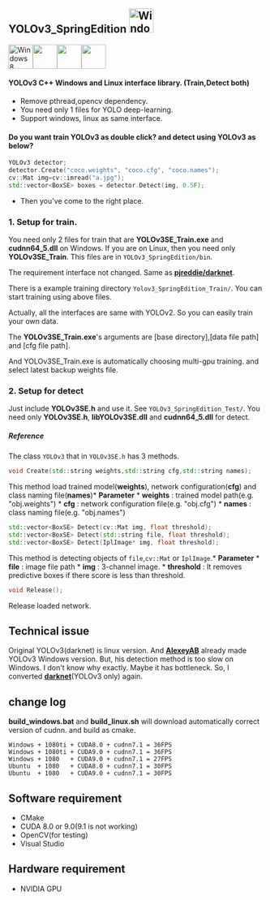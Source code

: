 YOLOv3_SpringEdition <img src="https://i.imgur.com/oYejfWp.png" title="Windows8" width="48">
--------------------------------------------------------------------------------------------

<img src="https://i.imgur.com/ElCyyzT.png" title="Windows8" width="48"><img src="https://i.imgur.com/O5bye0l.png" width="48"><img src="https://i.imgur.com/kmfOMZz.png" width="48"><img src="https://i.imgur.com/6OT8yM9.png" width="48">

#### YOLOv3 C++ Windows and Linux interface library. (Train,Detect both)

-	Remove pthread,opencv dependency.
-	You need only 1 files for YOLO deep-learning.
-	Support windows, linux as same interface.

#### Do you want train YOLOv3 as double click? and detect using YOLOv3 as below?

```cpp
YOLOv3 detector;
detector.Create("coco.weights", "coco.cfg", "coco.names");
cv::Mat img=cv::imread("a.jpg");
std::vector<BoxSE> boxes = detector.Detect(img, 0.5F);
```

-	Then you've come to the right place.

### 1. Setup for train.

You need only 2 files for train that are **YOLOv3SE_Train.exe** and **cudnn64_5.dll** on Windows. If you are on Linux, then you need only **YOLOv3SE_Train**. This files are in `YOLOv3_SpringEdition/bin`.

The requirement interface not changed. Same as **[pjreddie/darknet](https://github.com/pjreddie/darknet)**.

There is a example training directory `Yolov3_SpringEdition_Train/`. You can start training using above files.

Actually, all the interfaces are same with YOLOv2. So you can easily train your own data.

The **YOLOv3SE_Train.exe**'s arguments are [base directory],[data file path] and [cfg file path].

And YOLOv3SE_Train.exe is automatically choosing multi-gpu training. and select latest backup weights file.

### 2. Setup for detect

Just include **YOLOv3SE.h** and use it. See `YOLOv3_SpringEdition_Test/`. You need only **YOLOv3SE.h**, **libYOLOv3SE.dll** and **cudnn64_5.dll** for detect.

##### Reference

The class `YOLOv3` that in `YOLOv3SE.h` has 3 methods.

```cpp
void Create(std::string weights,std::string cfg,std::string names);
```

This method load trained model(**weights**), network configuration(**cfg**) and class naming file(**names**\)* **Parameter** * **weights** : trained model path(e.g. "obj.weights") * **cfg** : network configuration file(e.g. "obj.cfg") * **names** : class naming file(e.g. "obj.names")

```cpp
std::vector<BoxSE> Detect(cv::Mat img, float threshold);
std::vector<BoxSE> Detect(std::string file, float threshold);
std::vector<BoxSE> Detect(IplImage* img, float threshold);
```

This method is detecting objects of `file`,`cv::Mat` or `IplImage`.* **Parameter** * **file** : image file path * **img** : 3-channel image. * **threshold** : It removes predictive boxes if there score is less than threshold.

```cpp
void Release();
```

Release loaded network.

Technical issue
---------------

Original YOLOv3(darknet) is linux version. And **[AlexeyAB](https://github.com/AlexeyAB/darknet)** already made YOLOv3 Windows version. But, his detection method is too slow on Windows. I don't know why exactly. Maybe it has bottleneck. So, I converted **[darknet](https://github.com/pjreddie/darknet)**(YOLOv3 only) again.

change log
----------

**build_windows.bat** and **build_linux.sh** will download automatically correct version of cudnn. and build as cmake.

```
Windows + 1080ti + CUDA8.0 + cudnn7.1 = 36FPS
Windows + 1080ti + CUDA9.0 + cudnn7.1 = 36FPS
Windows + 1080   + CUDA9.0 + cudnn7.1 = 27FPS
Ubuntu  + 1080   + CUDA8.0 + cudnn7.1 = 30FPS
Ubuntu  + 1080   + CUDA9.0 + cudnn7.1 = 30FPS
```

Software requirement
--------------------

-	CMake
-	CUDA 8.0 or 9.0(9.1 is not working)
-	OpenCV(for testing)
-	Visual Studio

Hardware requirement
--------------------

-	NVIDIA GPU
